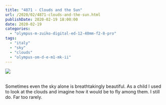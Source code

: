 ```yaml
---
title: "4871 - Clouds and the Sun"
url: /2020/02/4871-clouds-and-the-sun.html
publishDate: 2020-02-19 18:00:00
date: 2020-02-19
categories: 
  - "olympus-m-zuiko-digital-ed-12-40mm-f2-8-pro"
tags: 
  - "italy"
  - "sky"
  - "clouds"
  - "olympus-om-d-e-m1-mk-ii"
---
```

<div class="container">
<div class="center"><a target="_blank" href="https://d25zfm9zpd7gm5.cloudfront.net/1200x1200/2018/20180512_131200_lr.jpg"><img class="webfeedsFeaturedVisual" src="https://d25zfm9zpd7gm5.cloudfront.net/0600x0600/2018/20180512_131200_lr.jpg" /></a></div>
</div>
<br />

Sometimes even the sky alone is breathtakingly beautiful. As a child I used to look at the clouds and imagine how it would be to fly among them. I still do. Far too rarely.